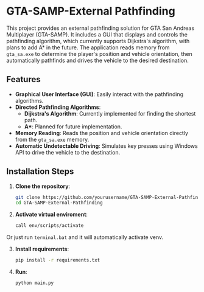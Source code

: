 # GTA-SAMP-External Pathfinding

This project provides an external pathfinding solution for GTA San Andreas Multiplayer (GTA-SAMP). It includes a GUI that displays and controls the pathfinding algorithm, which currently supports Dijkstra's algorithm, with plans to add A* in the future. The application reads memory from `gta_sa.exe` to determine the player's position and vehicle orientation, then automatically pathfinds and drives the vehicle to the desired destination.

## Features

- **Graphical User Interface (GUI)**: Easily interact with the pathfinding algorithms.
- **Directed Pathfinding Algorithms**: 
  - **Dijkstra's Algorithm**: Currently implemented for finding the shortest path.
  - **A\***: Planned for future implementation.
- **Memory Reading**: Reads the position and vehicle orientation directly from the `gta_sa.exe` memory.
- **Automatic Undetectable Driving**: Simulates key presses using Windows API to drive the vehicle to the destination.

## Installation Steps

1. **Clone the repository**:
   ```sh
   git clone https://github.com/yourusername/GTA-SAMP-External-Pathfinding.git
   cd GTA-SAMP-External-Pathfinding

2. **Activate virtual enviroment**:
   ```sh
   call env/scripts/activate
  Or just run `terminal.bat` and it will automatically activate venv.

3. **Install requirements**:
   ```sh
   pip install -r requirements.txt

4. **Run**:
   ```sh
   python main.py

